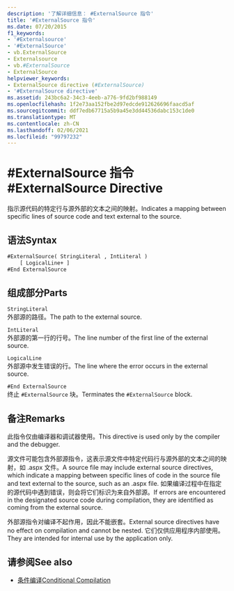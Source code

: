 ```yaml
---
description: '了解详细信息： #ExternalSource 指令'
title: '#ExternalSource 指令'
ms.date: 07/20/2015
f1_keywords:
- '#Externalsource'
- '#ExternalSource'
- vb.ExternalSource
- Externalsource
- vb.#ExternalSource
- ExternalSource
helpviewer_keywords:
- ExternalSource directive (#ExternalSource)
- '#ExternalSource directive'
ms.assetid: 243bc6a2-34c3-4eeb-a776-9fd2bf988149
ms.openlocfilehash: 1f2e73aa152fbe2d97edcde912626696faacd5af
ms.sourcegitcommit: ddf7edb67715a5b9a45e3dd44536dabc153c1de0
ms.translationtype: MT
ms.contentlocale: zh-CN
ms.lasthandoff: 02/06/2021
ms.locfileid: "99797232"
---
```

# <a name="externalsource-directive"></a><span data-ttu-id="44b08-103">#ExternalSource 指令</span><span class="sxs-lookup"><span data-stu-id="44b08-103">#ExternalSource Directive</span></span>

<span data-ttu-id="44b08-104">指示源代码的特定行与源外部的文本之间的映射。</span><span class="sxs-lookup"><span data-stu-id="44b08-104">Indicates a mapping between specific lines of source code and text external to the source.</span></span>  
  
## <a name="syntax"></a><span data-ttu-id="44b08-105">语法</span><span class="sxs-lookup"><span data-stu-id="44b08-105">Syntax</span></span>  
  
```vb  
#ExternalSource( StringLiteral , IntLiteral )  
    [ LogicalLine+ ]  
#End ExternalSource  
```  
  
## <a name="parts"></a><span data-ttu-id="44b08-106">组成部分</span><span class="sxs-lookup"><span data-stu-id="44b08-106">Parts</span></span>  

 `StringLiteral`  
 <span data-ttu-id="44b08-107">外部源的路径。</span><span class="sxs-lookup"><span data-stu-id="44b08-107">The path to the external source.</span></span>  
  
 `IntLiteral`  
 <span data-ttu-id="44b08-108">外部源的第一行的行号。</span><span class="sxs-lookup"><span data-stu-id="44b08-108">The line number of the first line of the external source.</span></span>  
  
 `LogicalLine`  
 <span data-ttu-id="44b08-109">外部源中发生错误的行。</span><span class="sxs-lookup"><span data-stu-id="44b08-109">The line where the error occurs in the external source.</span></span>  
  
 `#End ExternalSource`  
 <span data-ttu-id="44b08-110">终止 `#ExternalSource` 块。</span><span class="sxs-lookup"><span data-stu-id="44b08-110">Terminates the `#ExternalSource` block.</span></span>  
  
## <a name="remarks"></a><span data-ttu-id="44b08-111">备注</span><span class="sxs-lookup"><span data-stu-id="44b08-111">Remarks</span></span>  

 <span data-ttu-id="44b08-112">此指令仅由编译器和调试器使用。</span><span class="sxs-lookup"><span data-stu-id="44b08-112">This directive is used only by the compiler and the debugger.</span></span>  
  
 <span data-ttu-id="44b08-113">源文件可能包含外部源指令，这表示源文件中特定代码行与源外部的文本之间的映射，如 .aspx 文件。</span><span class="sxs-lookup"><span data-stu-id="44b08-113">A source file may include external source directives, which indicate a mapping between specific lines of code in the source file and text external to the source, such as an .aspx file.</span></span> <span data-ttu-id="44b08-114">如果编译过程中在指定的源代码中遇到错误，则会将它们标识为来自外部源。</span><span class="sxs-lookup"><span data-stu-id="44b08-114">If errors are encountered in the designated source code during compilation, they are identified as coming from the external source.</span></span>  
  
 <span data-ttu-id="44b08-115">外部源指令对编译不起作用，因此不能嵌套。</span><span class="sxs-lookup"><span data-stu-id="44b08-115">External source directives have no effect on compilation and cannot be nested.</span></span> <span data-ttu-id="44b08-116">它们仅供应用程序内部使用。</span><span class="sxs-lookup"><span data-stu-id="44b08-116">They are intended for internal use by the application only.</span></span>  
  
## <a name="see-also"></a><span data-ttu-id="44b08-117">请参阅</span><span class="sxs-lookup"><span data-stu-id="44b08-117">See also</span></span>

- [<span data-ttu-id="44b08-118">条件编译</span><span class="sxs-lookup"><span data-stu-id="44b08-118">Conditional Compilation</span></span>](../../programming-guide/program-structure/conditional-compilation.md)
